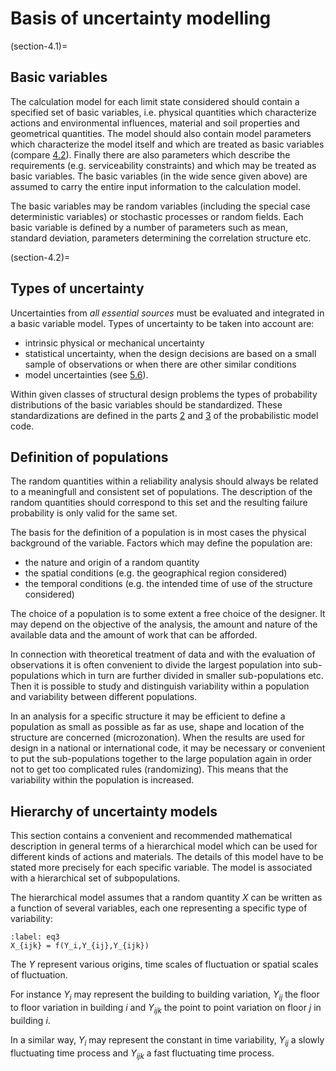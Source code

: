 # Basis of uncertainty modelling

(section-4.1)=
## Basic variables

The calculation model for each limit state considered should contain a
specified set of basic variables, i.e. physical quantities which
characterize actions and environmental influences, material and soil
properties and geometrical quantities. The model should also contain
model parameters which characterize the model itself and which are
treated as basic variables (compare [4.2](section-4.2)). Finally there are also parameters which describe the requirements (e.g. serviceability
constraints) and which may be treated as basic variables. The basic
variables (in the wide sence given above) are assumed to carry the entire input
information to the calculation model.

The basic variables may be random variables (including the special
case deterministic variables) or stochastic processes or random
fields. Each basic variable is defined by a number of parameters such
as mean, standard deviation, parameters determining the correlation
structure etc.

(section-4.2)=
## Types of uncertainty

Uncertainties from *all essential sources* must be evaluated and
integrated in a basic variable model. Types of uncertainty to be taken
into account are:

- intrinsic physical or mechanical uncertainty
- statistical uncertainty, when the design decisions are based on a
  small sample of observations or when there are other similar
  conditions
- model uncertainties (see [5.6](section-5.6)).

Within given classes of structural design problems the types of
probability distributions of the basic variables should be
standardized. These standardizations are defined in the parts [2](../part-02/general-principles.md) and [3](../part-03/general-principles.md) of the probabilistic model code.

## Definition of populations

The random quantities within a reliability analysis should always be
related to a meaningfull and consistent set of populations. The
description of the random quantities should correspond to this set and
the resulting failure probability is only valid for the same set.

The basis for the definition of a population is in most cases the
physical background of the variable. Factors which may define the
population are:

- the nature and origin of a random quantity
- the spatial conditions (e.g. the geographical region considered)
- the temporal conditions (e.g. the intended time of use of the
  structure considered)

The choice of a population is to some extent a free choice of the
designer. It may depend on the objective of the analysis, the amount
and nature of the available data and the amount of work that can be
afforded.

In connection with theoretical treatment of data and with the
evaluation of observations it is often convenient to divide the
largest population into sub-populations which in turn are further
divided in smaller sub-populations etc. Then it is possible to study
and distinguish variability within a population and variability
between different populations.

In an analysis for a specific structure it may be efficient to define
a population as small as possible as far as use, shape and location of
the structure are concerned (microzonation). When the results are used
for design in a national or international code, it may be necessary or
convenient to put the sub-populations together to the large population
again in order not to get too complicated rules (randomizing). This
means that the variability within the population is increased.

## Hierarchy of uncertainty models

This section contains a convenient and recommended mathematical
description in general terms of a hierarchical model which can be used
for different kinds of actions and materials. The details of this
model have to be stated more precisely for each specific variable. The
model is associated with a hierarchical set of subpopulations.

The hierarchical model assumes that a random quantity $X$ can be written
as a function of several variables, each one representing a specific
type of variability:

```{math}
:label: eq3
X_{ijk} = f(Y_i,Y_{ij},Y_{ijk})
```

The $Y$ represent various origins, time scales of fluctuation or spatial scales of fluctuation.

For instance $Y_i$ may represent the building to building variation,
$Y_{ij}$ the floor to floor variation in building $i$ and $Y_{ijk}$ the point
to point variation on floor $j$ in building $i$.

In a similar way, $Y_i$ may represent the constant in time variability,
$Y_{ij}$ a slowly fluctuating time process and $Y_{ijk}$ a fast fluctuating
time process.
